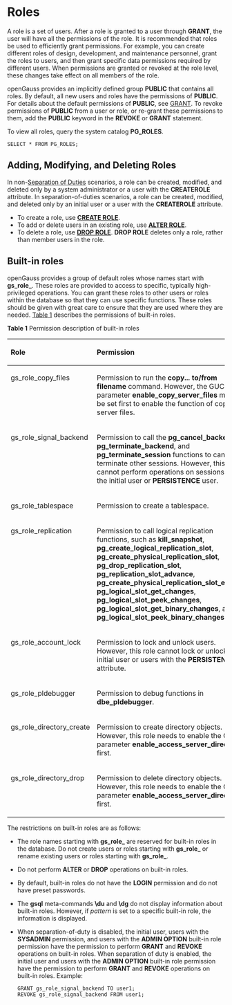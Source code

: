 # Roles<a name="EN-US_TOPIC_0289900311"></a>

A role is a set of users. After a role is granted to a user through  **GRANT**, the user will have all the permissions of the role. It is recommended that roles be used to efficiently grant permissions. For example, you can create different roles of design, development, and maintenance personnel, grant the roles to users, and then grant specific data permissions required by different users. When permissions are granted or revoked at the role level, these changes take effect on all members of the role.

openGauss provides an implicitly defined group  **PUBLIC**  that contains all roles. By default, all new users and roles have the permissions of  **PUBLIC**. For details about the default permissions of  **PUBLIC**, see  [GRANT](../SQLReference/grant.md). To revoke permissions of  **PUBLIC**  from a user or role, or re-grant these permissions to them, add the  **PUBLIC**  keyword in the  **REVOKE**  or  **GRANT**  statement.

To view all roles, query the system catalog  **PG\_ROLES**.

```
SELECT * FROM PG_ROLES;
```

## Adding, Modifying, and Deleting Roles<a name="en-us_topic_0283137031_en-us_topic_0237121103_en-us_topic_0155089863_section16638951634"></a>

In non-[Separation of Duties](separation-of-duties.md)  scenarios, a role can be created, modified, and deleted only by a system administrator or a user with the  **CREATEROLE**  attribute. In separation-of-duties scenarios, a role can be created, modified, and deleted only by an initial user or a user with the  **CREATEROLE**  attribute.

-   To create a role, use  **[CREATE ROLE](../SQLReference/create-role.md)**.
-   To add or delete users in an existing role, use  **[ALTER ROLE](../SQLReference/alter-role.md)**.
-   To delete a role, use  **[DROP ROLE](../SQLReference/drop-role.md)**.  **DROP ROLE**  deletes only a role, rather than member users in the role.

## Built-in roles<a name="section210351882916"></a>

openGauss provides a group of default roles whose names start with  **gs\_role\_**. These roles are provided to access to specific, typically high-privileged operations. You can grant these roles to other users or roles within the database so that they can use specific functions. These roles should be given with great care to ensure that they are used where they are needed.  [Table 1](#table2118117460)  describes the permissions of built-in roles.

**Table  1**  Permission description of built-in roles

<a name="table2118117460"></a>
<table><thead align="left"><tr id="row142101115461"><th class="cellrowborder" valign="top" width="19.67%" id="mcps1.2.3.1.1"><p id="p152141116461"><a name="p152141116461"></a><a name="p152141116461"></a>Role</p>
</th>
<th class="cellrowborder" valign="top" width="80.33%" id="mcps1.2.3.1.2"><p id="p18211117468"><a name="p18211117468"></a><a name="p18211117468"></a>Permission</p>
</th>
</tr>
</thead>
<tbody><tr id="row132011124611"><td class="cellrowborder" valign="top" width="19.67%" headers="mcps1.2.3.1.1 "><p id="p132161115462"><a name="p132161115462"></a><a name="p132161115462"></a>gs_role_copy_files</p>
</td>
<td class="cellrowborder" valign="top" width="80.33%" headers="mcps1.2.3.1.2 "><p id="p42101120469"><a name="p42101120469"></a><a name="p42101120469"></a>Permission to run the <strong id="b1469318935412"><a name="b1469318935412"></a><a name="b1469318935412"></a>copy... to/from filename</strong> command. However, the GUC parameter <strong id="b10700169145415"><a name="b10700169145415"></a><a name="b10700169145415"></a>enable_copy_server_files</strong> must be set first to enable the function of copying server files.</p>
</td>
</tr>
<tr id="row13218113465"><td class="cellrowborder" valign="top" width="19.67%" headers="mcps1.2.3.1.1 "><p id="p122117468"><a name="p122117468"></a><a name="p122117468"></a>gs_role_signal_backend</p>
</td>
<td class="cellrowborder" valign="top" width="80.33%" headers="mcps1.2.3.1.2 "><p id="p112101115462"><a name="p112101115462"></a><a name="p112101115462"></a>Permission to call the <strong id="b399724715545"><a name="b399724715545"></a><a name="b399724715545"></a>pg_cancel_backend</strong>, <strong id="b1941148115419"><a name="b1941148115419"></a><a name="b1941148115419"></a>pg_terminate_backend</strong>, and <strong id="b144348165420"><a name="b144348165420"></a><a name="b144348165420"></a>pg_terminate_session</strong> functions to cancel or terminate other sessions. However, this role cannot perform operations on sessions of the initial user or <strong id="b65164817540"><a name="b65164817540"></a><a name="b65164817540"></a>PERSISTENCE</strong> user.</p>
</td>
</tr>
<tr id="row182161164616"><td class="cellrowborder" valign="top" width="19.67%" headers="mcps1.2.3.1.1 "><p id="p15271114460"><a name="p15271114460"></a><a name="p15271114460"></a>gs_role_tablespace</p>
</td>
<td class="cellrowborder" valign="top" width="80.33%" headers="mcps1.2.3.1.2 "><p id="p1921011184615"><a name="p1921011184615"></a><a name="p1921011184615"></a>Permission to create a tablespace.</p>
</td>
</tr>
<tr id="row2261194613"><td class="cellrowborder" valign="top" width="19.67%" headers="mcps1.2.3.1.1 "><p id="p152191113468"><a name="p152191113468"></a><a name="p152191113468"></a>gs_role_replication</p>
</td>
<td class="cellrowborder" valign="top" width="80.33%" headers="mcps1.2.3.1.2 "><p id="p6271194616"><a name="p6271194616"></a><a name="p6271194616"></a>Permission to call logical replication functions, such as <strong id="b061445013414"><a name="b061445013414"></a><a name="b061445013414"></a>kill_snapshot</strong>, <strong id="b761416505349"><a name="b761416505349"></a><a name="b761416505349"></a>pg_create_logical_replication_slot</strong>, <strong id="b176157505346"><a name="b176157505346"></a><a name="b176157505346"></a>pg_create_physical_replication_slot</strong>, <strong id="b166157508344"><a name="b166157508344"></a><a name="b166157508344"></a>pg_drop_replication_slot</strong>, <strong id="b146152504344"><a name="b146152504344"></a><a name="b146152504344"></a>pg_replication_slot_advance</strong>, <strong id="b161565016347"><a name="b161565016347"></a><a name="b161565016347"></a>pg_create_physical_replication_slot_extern</strong>, <strong id="b661512508342"><a name="b661512508342"></a><a name="b661512508342"></a>pg_logical_slot_get_changes</strong>, <strong id="b561513509347"><a name="b561513509347"></a><a name="b561513509347"></a>pg_logical_slot_peek_changes</strong>, <strong id="b16169506341"><a name="b16169506341"></a><a name="b16169506341"></a>pg_logical_slot_get_binary_changes</strong>, and <strong id="b961625010346"><a name="b961625010346"></a><a name="b961625010346"></a>pg_logical_slot_peek_binary_changes</strong>.</p>
</td>
</tr>
<tr id="row132201154612"><td class="cellrowborder" valign="top" width="19.67%" headers="mcps1.2.3.1.1 "><p id="p12141118462"><a name="p12141118462"></a><a name="p12141118462"></a>gs_role_account_lock</p>
</td>
<td class="cellrowborder" valign="top" width="80.33%" headers="mcps1.2.3.1.2 "><p id="p829117463"><a name="p829117463"></a><a name="p829117463"></a>Permission to lock and unlock users. However, this role cannot lock or unlock the initial user or users with the <strong id="b18949153305520"><a name="b18949153305520"></a><a name="b18949153305520"></a>PERSISTENCE</strong> attribute.</p>
</td>
</tr>
<tr id="row127549416579"><td class="cellrowborder" valign="top" width="19.67%" headers="mcps1.2.3.1.1 "><p id="p11754349572"><a name="p11754349572"></a><a name="p11754349572"></a>gs_role_pldebugger</p>
</td>
<td class="cellrowborder" valign="top" width="80.33%" headers="mcps1.2.3.1.2 "><p id="p37541141576"><a name="p37541141576"></a><a name="p37541141576"></a>Permission to debug functions in <strong id="b138718711571"><a name="b138718711571"></a><a name="b138718711571"></a>dbe_pldebugger</strong>.</p>
</td>
</tr>
<tr id="row797712387184"><td class="cellrowborder" valign="top" width="19.67%" headers="mcps1.2.3.1.1 "><p id="p197793818184"><a name="p197793818184"></a><a name="p197793818184"></a>gs_role_directory_create</p>
</td>
<td class="cellrowborder" valign="top" width="80.33%" headers="mcps1.2.3.1.2 "><p id="p5978133811189"><a name="p5978133811189"></a><a name="p5978133811189"></a>Permission to create directory objects. However, this role needs to enable the GUC parameter <strong id="b17471054173410"><a name="b17471054173410"></a><a name="b17471054173410"></a>enable_access_server_directory</strong> first.</p>
</td>
</tr>
<tr id="row792643171820"><td class="cellrowborder" valign="top" width="19.67%" headers="mcps1.2.3.1.1 "><p id="p8931643191820"><a name="p8931643191820"></a><a name="p8931643191820"></a>gs_role_directory_drop</p>
</td>
<td class="cellrowborder" valign="top" width="80.33%" headers="mcps1.2.3.1.2 "><p id="p199354321811"><a name="p199354321811"></a><a name="p199354321811"></a>Permission to delete directory objects. However, this role needs to enable the GUC parameter <strong id="b113229265651315"><a name="b113229265651315"></a><a name="b113229265651315"></a>enable_access_server_directory</strong> first.</p>
</td>
</tr>
</tbody>
</table>

The restrictions on built-in roles are as follows:

-   The role names starting with  **gs\_role\_**  are reserved for built-in roles in the database. Do not create users or roles starting with  **gs\_role\_**  or rename existing users or roles starting with  **gs\_role\_**.
-   Do not perform  **ALTER**  or  **DROP**  operations on built-in roles.
-   By default, built-in roles do not have the  **LOGIN**  permission and do not have preset passwords.
-   The  **gsql**  meta-commands  **\\du**  and  **\\dg**  do not display information about built-in roles. However, if  _pattern_  is set to a specific built-in role, the information is displayed.
-   When separation-of-duty is disabled, the initial user, users with the  **SYSADMIN**  permission, and users with the  **ADMIN OPTION**  built-in role permission have the permission to perform  **GRANT**  and  **REVOKE**  operations on built-in roles. When separation of duty is enabled, the initial user and users with the  **ADMIN OPTION**  built-in role permission have the permission to perform  **GRANT**  and  **REVOKE**  operations on built-in roles. Example:

    ```
    GRANT gs_role_signal_backend TO user1;
    REVOKE gs_role_signal_backend FROM user1;
    ```


